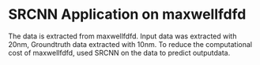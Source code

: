 <h1>SRCNN Application on maxwellfdfd</h1>
<p>The data is extracted from maxwellfdfd.   
Input data was extracted with 20nm, Groundtruth data extracted with 10nm.   
To reduce the computational cost of maxwellfdfd, used SRCNN on the data to predict outputdata.</p>
